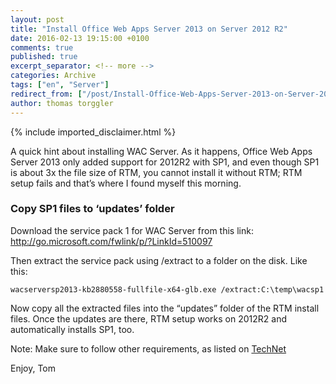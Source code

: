 ```yaml
---
layout: post
title: "Install Office Web Apps Server 2013 on Server 2012 R2"
date: 2016-02-13 19:15:00 +0100
comments: true
published: true
excerpt_separator: <!-- more -->
categories: Archive
tags: ["en", "Server"]
redirect_from: ["/post/Install-Office-Web-Apps-Server-2013-on-Server-2012-R2", "/post/install-office-web-apps-server-2013-on-server-2012-r2"]
author: thomas torggler
---
```

<!-- more -->
{% include imported_disclaimer.html %}
<p>A quick hint about installing WAC Server. As it happens, Office Web Apps Server&nbsp;2013&nbsp;only added support for 2012R2 with SP1, and even though SP1 is about 3x the file size of RTM, you cannot install it without RTM;&nbsp;RTM setup fails and that’s where I found myself this morning. <h3>Copy SP1 files to ‘updates’ folder</h3> <p>Download the service pack 1 for WAC Server from this link: <a href="http://go.microsoft.com/fwlink/p/?LinkId=510097">http://go.microsoft.com/fwlink/p/?LinkId=510097</a> <p>Then extract the service pack using /extract to a folder on the disk. Like this:  <p><code>wacserversp2013-kb2880558-fullfile-x64-glb.exe /extract:C:\temp\wacsp1</code></p> <p>Now copy all the extracted files into the “updates” folder of the RTM install files. Once the updates are there, RTM setup works on 2012R2 and automatically installs SP1, too. <p>Note: Make sure to follow other requirements, as listed on <a href="https://technet.microsoft.com/en-us/library/jj219435" target="_blank">TechNet</a> <p>Enjoy, Tom </p>

